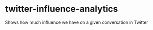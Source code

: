 twitter-influence-analytics
===========================

Shows how much influence we have on a given conversation in Twitter
